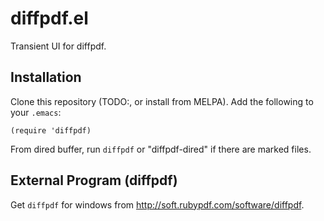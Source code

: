 # diffpdf.el

Transient UI for diffpdf.

## Installation

Clone this repository (TODO:, or install from MELPA). Add the following to your `.emacs`:

``` elisp
(require 'diffpdf)
```

From dired buffer, run `diffpdf` or "diffpdf-dired" if there are marked files.

## External Program (diffpdf)

Get `diffpdf` for windows from http://soft.rubypdf.com/software/diffpdf.
